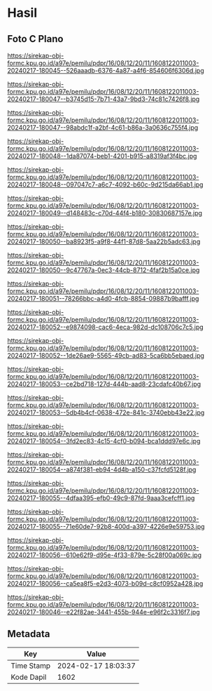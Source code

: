 # Hasil

## Foto C Plano

https://sirekap-obj-formc.kpu.go.id/a97e/pemilu/pdpr/16/08/12/20/11/1608122011003-20240217-180045--526aaadb-6376-4a87-a4f6-854606f6306d.jpg

https://sirekap-obj-formc.kpu.go.id/a97e/pemilu/pdpr/16/08/12/20/11/1608122011003-20240217-180047--b3745d15-7b71-43a7-9bd3-74c81c7426f8.jpg

https://sirekap-obj-formc.kpu.go.id/a97e/pemilu/pdpr/16/08/12/20/11/1608122011003-20240217-180047--98abdc1f-a2bf-4c61-b86a-3a0636c755f4.jpg

https://sirekap-obj-formc.kpu.go.id/a97e/pemilu/pdpr/16/08/12/20/11/1608122011003-20240217-180048--1da87074-beb1-4201-b915-a8319af3f4bc.jpg

https://sirekap-obj-formc.kpu.go.id/a97e/pemilu/pdpr/16/08/12/20/11/1608122011003-20240217-180048--097047c7-a6c7-4092-b60c-9d215da66ab1.jpg

https://sirekap-obj-formc.kpu.go.id/a97e/pemilu/pdpr/16/08/12/20/11/1608122011003-20240217-180049--d148483c-c70d-44f4-b180-30830687157e.jpg

https://sirekap-obj-formc.kpu.go.id/a97e/pemilu/pdpr/16/08/12/20/11/1608122011003-20240217-180050--ba8923f5-a9f8-44f1-87d8-5aa22b5adc63.jpg

https://sirekap-obj-formc.kpu.go.id/a97e/pemilu/pdpr/16/08/12/20/11/1608122011003-20240217-180050--9c47767a-0ec3-44cb-8712-4faf2b15a0ce.jpg

https://sirekap-obj-formc.kpu.go.id/a97e/pemilu/pdpr/16/08/12/20/11/1608122011003-20240217-180051--78266bbc-a4d0-4fcb-8854-09887b9bafff.jpg

https://sirekap-obj-formc.kpu.go.id/a97e/pemilu/pdpr/16/08/12/20/11/1608122011003-20240217-180052--e9874098-cac6-4eca-982d-dc108706c7c5.jpg

https://sirekap-obj-formc.kpu.go.id/a97e/pemilu/pdpr/16/08/12/20/11/1608122011003-20240217-180052--1de26ae9-5565-49cb-ad83-5ca6bb5ebaed.jpg

https://sirekap-obj-formc.kpu.go.id/a97e/pemilu/pdpr/16/08/12/20/11/1608122011003-20240217-180053--ce2bd718-127d-444b-aad8-23cdafc40b67.jpg

https://sirekap-obj-formc.kpu.go.id/a97e/pemilu/pdpr/16/08/12/20/11/1608122011003-20240217-180053--5db4b4cf-0638-472e-841c-3740ebb43e22.jpg

https://sirekap-obj-formc.kpu.go.id/a97e/pemilu/pdpr/16/08/12/20/11/1608122011003-20240217-180054--3fd2ec83-4c15-4cf0-b094-bca1ddd97e6c.jpg

https://sirekap-obj-formc.kpu.go.id/a97e/pemilu/pdpr/16/08/12/20/11/1608122011003-20240217-180054--a874f381-eb94-4d4b-a150-c37fcfd5128f.jpg

https://sirekap-obj-formc.kpu.go.id/a97e/pemilu/pdpr/16/08/12/20/11/1608122011003-20240217-180055--4dfaa395-efb0-49c9-87fd-9aaa3cefcff1.jpg

https://sirekap-obj-formc.kpu.go.id/a97e/pemilu/pdpr/16/08/12/20/11/1608122011003-20240217-180055--71e60de7-92b8-400d-a397-4226e9e59753.jpg

https://sirekap-obj-formc.kpu.go.id/a97e/pemilu/pdpr/16/08/12/20/11/1608122011003-20240217-180056--610e62f9-d95e-4f33-879e-5c28f00a069c.jpg

https://sirekap-obj-formc.kpu.go.id/a97e/pemilu/pdpr/16/08/12/20/11/1608122011003-20240217-180056--ca5ea8f5-e2d3-4073-b09d-c8cf0952a428.jpg

https://sirekap-obj-formc.kpu.go.id/a97e/pemilu/pdpr/16/08/12/20/11/1608122011003-20240217-180046--e22f82ae-3441-455b-944e-e96f2c3316f7.jpg


## Metadata

| Key        | Value               |
| ---------- | ------------------- |
| Time Stamp | 2024-02-17 18:03:37 |
| Kode Dapil | 1602                |



